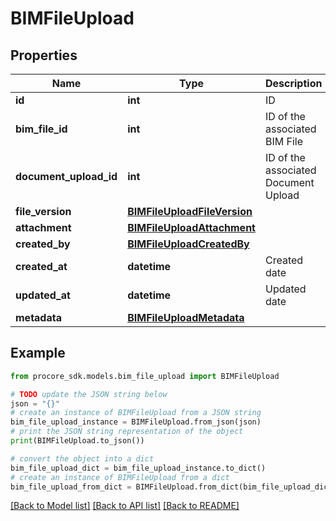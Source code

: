 # BIMFileUpload


## Properties

Name | Type | Description | Notes
------------ | ------------- | ------------- | -------------
**id** | **int** | ID | [optional] 
**bim_file_id** | **int** | ID of the associated BIM File | [optional] 
**document_upload_id** | **int** | ID of the associated Document Upload | [optional] 
**file_version** | [**BIMFileUploadFileVersion**](BIMFileUploadFileVersion.md) |  | [optional] 
**attachment** | [**BIMFileUploadAttachment**](BIMFileUploadAttachment.md) |  | [optional] 
**created_by** | [**BIMFileUploadCreatedBy**](BIMFileUploadCreatedBy.md) |  | [optional] 
**created_at** | **datetime** | Created date | [optional] 
**updated_at** | **datetime** | Updated date | [optional] 
**metadata** | [**BIMFileUploadMetadata**](BIMFileUploadMetadata.md) |  | [optional] 

## Example

```python
from procore_sdk.models.bim_file_upload import BIMFileUpload

# TODO update the JSON string below
json = "{}"
# create an instance of BIMFileUpload from a JSON string
bim_file_upload_instance = BIMFileUpload.from_json(json)
# print the JSON string representation of the object
print(BIMFileUpload.to_json())

# convert the object into a dict
bim_file_upload_dict = bim_file_upload_instance.to_dict()
# create an instance of BIMFileUpload from a dict
bim_file_upload_from_dict = BIMFileUpload.from_dict(bim_file_upload_dict)
```
[[Back to Model list]](../README.md#documentation-for-models) [[Back to API list]](../README.md#documentation-for-api-endpoints) [[Back to README]](../README.md)


